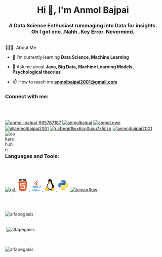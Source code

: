 
<h1 align="center">Hi 👋, I'm Anmol Bajpai</h1>
<h3 align="center">A Data Science Enthusiast rummaging into Data for insights. Oh I got one..Nahh..Key Error. Nevermind.</h3>
<!-- <a align = "center" href ="https://alfapegasis.github.io/Anmol-Portfolio/" target = "_blank" >Anmol Bajpai Portfolio</a> -->


<br>
👨🏻‍💻 &nbsp;About Me




- 🌱 I’m currently learning **Data Science, Machine Learning**

- 💬 Ask me about **Java, Big Data, Machine Learning Models, Psychological theories**

- 📫 How to reach me **anmolbajpai2001@gmail.com**

<h3 align="left">Connect with me:</h3>
<br>
<br>
<p align="left">
<a href="https://linkedin.com/in/anmol-bajpai-905767187" target="blank"><img align="center" src="https://cdn.jsdelivr.net/npm/simple-icons@3.0.1/icons/linkedin.svg" alt="anmol-bajpai-905767187" height="30" width="40" /></a>
<a href="https://kaggle.com/anmolbajpai" target="blank"><img align="center" src="https://cdn.jsdelivr.net/npm/simple-icons@3.0.1/icons/kaggle.svg" alt="anmolbajpai" height="30" width="40" /></a>
<a href="https://instagram.com/anmol.qwe" target="blank"><img align="center" src="https://cdn.jsdelivr.net/npm/simple-icons@3.0.1/icons/instagram.svg" alt="anmol.qwe" height="30" width="40" /></a>
<a href="https://medium.com/@anmolbajpai2001" target="blank"><img align="center" src="https://cdn.jsdelivr.net/npm/simple-icons@3.0.1/icons/medium.svg" alt="@anmolbajpai2001" height="30" width="40" /></a>
<a href="https://www.youtube.com/c/ucbeqs1lwx6cq0uxu7x5jlzg" target="blank"><img align="center" src="https://cdn.jsdelivr.net/npm/simple-icons@3.0.1/icons/youtube.svg" alt="ucbeqs1lwx6cq0uxu7x5jlzg" height="30" width="40" /></a>
<a href="https://www.hackerrank.com/anmolbajpai2001" target="blank"><img align="center" src="https://cdn.jsdelivr.net/npm/simple-icons@3.0.1/icons/hackerrank.svg" alt="anmolbajpai2001" height="30" width="40" /></a>
 <a href="https://alfapegasis.github.io/Anmol-Portfolio/" target="_blank"><img align="left" alt="aakarsh.me" width="32px" src="https://img.icons8.com/fluent/96/000000/domain.png" /></a>
</p><br>
<br>

<h3 align="left">Languages and Tools:</h3>
<br>
<br>
<p align="left"> <a href="https://git-scm.com/" target="_blank"> <img src="https://www.vectorlogo.zone/logos/git-scm/git-scm-icon.svg" alt="git" width="40" height="40"/> </a> <a href="https://www.w3.org/html/" target="_blank"> <img src="https://raw.githubusercontent.com/devicons/devicon/master/icons/html5/html5-original-wordmark.svg" alt="html5" width="40" height="40"/> </a> <a href="https://www.java.com" target="_blank"> <img src="https://raw.githubusercontent.com/devicons/devicon/master/icons/java/java-original.svg" alt="java" width="40" height="40"/> </a> <a href="https://www.linux.org/" target="_blank"> <img src="https://raw.githubusercontent.com/devicons/devicon/master/icons/linux/linux-original.svg" alt="linux" width="40" height="40"/> </a> <a href="https://www.python.org" target="_blank"> <img src="https://raw.githubusercontent.com/devicons/devicon/master/icons/python/python-original.svg" alt="python" width="40" height="40"/> </a> <a href="https://www.tensorflow.org" target="_blank"> <img src="https://www.vectorlogo.zone/logos/tensorflow/tensorflow-icon.svg" alt="tensorflow" width="40" height="40"/> </a> </p>
<br>
<br>

<p><img align="left" src="https://github-readme-stats.vercel.app/api/top-langs?username=alfapegasis&show_icons=true&locale=en&layout=compact" alt="alfapegasis" /></p>
<br>
<br>


<p>&nbsp;<img align="center" src="https://github-readme-stats.vercel.app/api?username=alfapegasis&show_icons=true&locale=en" alt="alfapegasis" /></p>
<br>


<p><img align="center" src="https://github-readme-streak-stats.herokuapp.com/?user=alfapegasis&theme=default" alt="alfapegasis" /></p>
<br>
<br>
